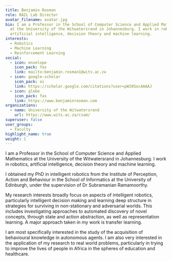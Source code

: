 ```yaml
---
title: Benjamin Rosman
role: RAIL Lab Director
avatar_filename: avatar.jpg
bio: I am a Professor in the School of Computer Science and Applied Mathematics
  at the University of the Witwatersrand in Johannesburg. I work in robotics,
  artificial intelligence, decision theory and machine learning.
interests:
  - Robotics
  - Machine Learning
  - Reinforcement Learning
social:
  - icon: envelope
    icon_pack: fas
    link: mailto:benjamin.rosman1@wits.ac.za
  - icon: google-scholar
    icon_pack: ai
    link: https://scholar.google.com/citations?user=pWJ0SocAAAAJ
  - icon: globe
    icon_pack: fas
    link: https://www.benjaminrosman.com
organizations:
  - name: University of the Witwatersrand
    url: https://www.wits.ac.za/csam/
superuser: false
user_groups:
  - Faculty
highlight_name: true
weight: 1
---
```

I am a Professor in the School of Computer Science and Applied Mathematics at the University of the Witwatersrand in Johannesburg. I work in robotics, artificial intelligence, decision theory and machine learning.

I obtained my PhD in intelligent robotics from the Institute of Perception, Action and Behaviour in the School of Informatics at the University of Edinburgh, under the supervision of Dr Subramanian Ramamoorthy.

My research interests broadly focus on aspects of intelligent robotics, particularly intelligent decision making and learning deep structure in strategies for surviving in non-stationary and adversarial worlds. This includes investigating approaches to automated discovery of novel concepts, through state and action abstraction, as well as representation learning. A major approach taken in my work is transfer learning.

I am most specifically interested in the study of the acquisition of behavioural knowledge in autonomous agents. I am also very interested in the application of my research to real world problems, particularly in trying to improve the lives of people in Africa in the spheres of education and healthcare.
